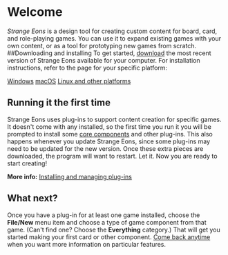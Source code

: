 # Welcome
*Strange Eons* is a design tool for creating custom content for board, card, and role-playing games. You can use it to expand existing games with your own content, or as a tool for prototyping new games from scratch.
##Downloading and installing
To get started, [download](http://cgjennings.ca/eons/download/update.html) the most recent version of Strange Eons available for your computer. For installation instructions, refer to the page for your specific platform:

[Windows](install-win.md)
[macOS](install-mac.md)
[Linux and other platforms](install-other.md)

## Running it the first time
Strange Eons uses plug-ins to support content creation for specific games. It doesn't come with any installed, so the first time you run it you will be prompted to install some [core components](corecomponents.md) and other plug-ins. This also happens whenever you update Strange Eons, since some plug-ins may need to be updated for the new version. Once these extra pieces are downloaded, the program will want to restart. Let it. Now you are ready to start creating!

**More info:** [Installing and managing plug-ins](installing-managing-plugins.md)

## What next?
Once you have a plug-in for at least one game installed, choose the **File/New** menu item and choose a type of game component from that game. (Can't find one? Choose the **Everything** category.) That will get you started making your first card or other component. [Come back anytime](user-manual.md) when you want more information on particular features.